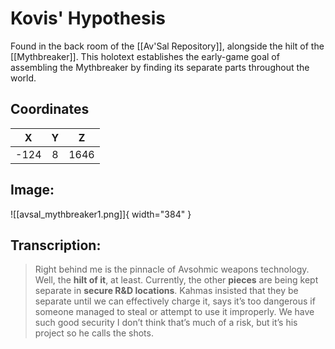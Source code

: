 # Kovis' Hypothesis

Found in the back room of the [[Av'Sal Repository]], alongside the hilt of the [[Mythbreaker]]. This holotext establishes the early-game goal of assembling the Mythbreaker by finding its separate parts throughout the world.

## Coordinates
| **X** | **Y** | **Z** |
| :---: | :---: | :---: |
| -124 |  8  | 1646 |

## Image:

![[avsal_mythbreaker1.png]]{ width="384" }

## Transcription:
> Right behind me is the pinnacle of Avsohmic weapons technology. Well, the **hilt of it**, at least. Currently, the other **pieces** are being kept separate in **secure R&D locations**. Kahmas insisted that they be separate until we can effectively charge it, says it’s too dangerous if someone managed to steal or attempt to use it improperly. We have such good security I don’t think that’s much of a risk, but it’s his project so he calls the shots.
